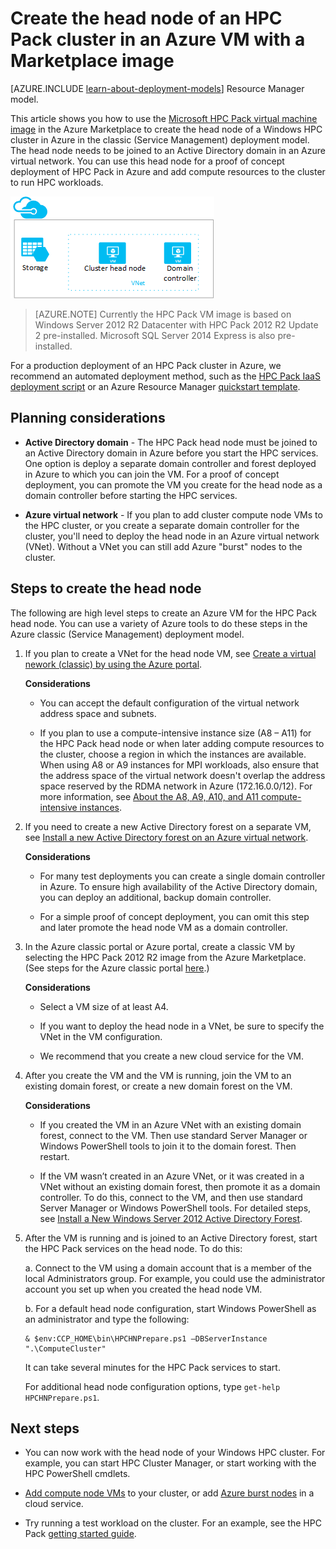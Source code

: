 <properties
 pageTitle="Create an HPC Pack head node in an Azure VM | Microsoft Azure"
 description="Learn how to use the Azure classic portal and the classic deployment model to create a Microsoft HPC Pack head node in an Azure VM."
 services="virtual-machines"
 documentationCenter=""
 authors="dlepow"
 manager="timlt"
 editor=""
 tags="azure-service-management,hpc-pack"/>
<tags
ms.service="virtual-machines"
 ms.devlang="na"
 ms.topic="article"
 ms.tgt_pltfrm="vm-multiple"
 ms.workload="big-compute"
 ms.date="09/28/2015"
 ms.author="danlep"/>

# Create the head node of an HPC Pack cluster in an Azure VM with a Marketplace image

[AZURE.INCLUDE [learn-about-deployment-models](../../includes/learn-about-deployment-models-classic-include.md)] Resource Manager model.


This article shows you how to use the [Microsoft HPC Pack virtual machine image](https://azure.microsoft.com/marketplace/partners/microsoft/hpcpack2012r2onwindowsserver2012r2/) in the Azure Marketplace
to create the head node of a Windows HPC cluster in Azure in the classic (Service Management) deployment model. The head node needs to be joined to an Active Directory domain in an Azure virtual network. You can use this head node for a proof of concept deployment of HPC Pack in Azure and add compute resources to the cluster to run HPC workloads.


![HPC Pack head node][headnode]

>[AZURE.NOTE] Currently the HPC Pack
VM image is based on Windows Server 2012 R2 Datacenter with HPC
Pack 2012 R2 Update 2 pre-installed. Microsoft SQL Server 2014 Express
is also pre-installed.


For a production deployment of an HPC Pack cluster in Azure, we recommend an automated deployment method, such as the [HPC Pack IaaS deployment
script](virtual-machines-hpcpack-cluster-powershell-script.md) or an Azure Resource Manager [quickstart template](https://azure.microsoft.com/documentation/templates/).

## Planning considerations

* **Active Directory domain** - The HPC Pack head node must be joined to an Active Directory domain in Azure before you start the HPC services. One option is deploy a separate domain controller and forest deployed in Azure to which you can join the VM. For a proof of concept deployment, you can promote the VM you create for the head node as a domain controller before starting the HPC services.

* **Azure virtual network** - If you plan to add cluster compute node VMs to the HPC cluster, or you create a separate domain controller for the cluster, you'll need to deploy the head node in an Azure virtual network (VNet). Without a VNet you can still add Azure "burst" nodes to the cluster.

## Steps to create the head node

The following are high level steps to create an Azure VM for the HPC
Pack head node. You can use a variety of Azure tools to do these steps in the Azure classic (Service Management) deployment model.


1. If you plan to create a VNet for the head node VM, see [Create a virtual nework (classic) by using the Azure portal](../virtual-networks/virtual-networks-create-vnet-classic-pportal.md).

    **Considerations**

    * You can accept the default configuration of the virtual network address space and subnets.

    * If you plan to use a compute-intensive instance size (A8 – A11) for the HPC Pack head node or when later adding compute resources to the cluster, choose a region in which the instances are available. When using A8 or A9 instances for MPI workloads, also ensure that the address space of the virtual network doesn't overlap the address space reserved by the RDMA network in Azure (172.16.0.0/12). For more information, see [About the A8, A9, A10, and A11 compute-intensive instances](virtual-machines-a8-a9-a10-a11-specs.md).

2. If you need to create a new Active Directory forest on a separate VM, see [Install a new Active Directory forest on an Azure virtual network](../active-directory/active-directory-new-forest-virtual-machine.md).

    **Considerations**

    * For many test deployments you can create a single domain controller in Azure. To ensure high availability of the Active Directory domain, you can deploy an additional, backup domain controller.

    * For a simple proof of concept deployment, you can omit this step and later promote the head node VM as a domain controller.

3. In the Azure classic portal or Azure portal, create a classic VM by selecting the HPC Pack 2012 R2 image from the Azure Marketplace. (See steps for the Azure classic portal [here](virtual-machines-windows-tutorial-classic-portal.md).)

    **Considerations**

    * Select a VM size of at least A4.

    * If you want to deploy the head node in a VNet, be sure to specify the VNet in the VM configuration.

    * We recommend that you create a new cloud service for the VM.

4. After you create the VM and the VM is running, join the VM to an existing domain forest, or create a new domain forest on the VM.

    **Considerations**

    * If you created the VM in an Azure VNet with an existing domain forest, connect to the VM. Then use standard Server Manager or Windows PowerShell tools to join it to the domain forest. Then restart.

    * If the VM wasn’t created in an Azure VNet, or it was created in a VNet without an existing domain forest, then promote it as a domain controller. To do this, connect to the VM, and then use standard Server Manager or Windows PowerShell tools. For detailed steps, see [Install a New Windows Server 2012 Active Directory Forest](https://technet.microsoft.com/library/jj574166.aspx).

5. After the VM is running and is joined to an Active Directory forest, start the HPC Pack services on the head node. To do this:

    a. Connect to the VM using a domain account that is a member of the local Administrators group. For example, you could use the administrator account you set up when you created the head node VM.

    b. For a default head node configuration, start Windows PowerShell as an administrator and type the following:

    ```
    & $env:CCP_HOME\bin\HPCHNPrepare.ps1 –DBServerInstance ".\ComputeCluster"
    ```

    It can take several minutes for the HPC Pack services to start.

    For additional head node configuration options, type `get-help HPCHNPrepare.ps1`.


## Next steps

* You can now work with the head node of your Windows HPC cluster. For
example, you can start HPC Cluster Manager, or start working with the
HPC PowerShell cmdlets.

* [Add compute node VMs](virtual-machines-hpcpack-cluster-node-manage.md) to your cluster, or add [Azure burst nodes](virtual-machines-hpcpack-cluster-node-burst.md) in a cloud service.

* Try running a test workload on the cluster. For an example, see the HPC Pack [getting started guide](https://technet.microsoft.com/library/jj884144).

<!--Image references-->
[headnode]: ./media/virtual-machines-hpcpack-cluster-headnode/headnode.png


